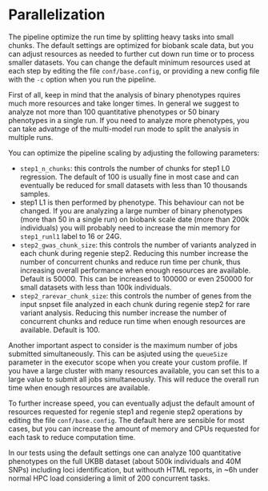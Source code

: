 # Parallelization

The pipeline optimize the run time by splitting heavy tasks into small chunks. The default settings are optimized for biobank scale data, but you can adjust resources as needed to further cut down run time or to process smaller datasets. You can change the default minimum resources used at each step by editing the file `conf/base.config`, or providing a new config file with the `-c` option when you run the pipeline.

First of all, keep in mind that the analysis of binary phenotypes rquires much more resources and take longer times. In general we suggest to analyze not more than 100 quantitative phenotypes or 50 binary phenotypes in a single run. If you need to analyze more phenotypes, you can take advatnge of the multi-model run mode to split the analysis in multiple runs.

You can optimize the pipeline scaling by adjusting the following parameters:

- `step1_n_chunks`: this controls the number of chunks for step1 L0 regression. The default of 100 is usually fine in most case and can eventually be reduced for small datasets with less than 10 thousands samples.
- step1 L1 is then performed by phenotype. This behaviour can not be changed. If you are analyzing a large number of binary phenotypes (more than 50 in a single run) on biobank scale date (more than 200k individuals) you will probably need to increase the min memory for `step1_runl1` label to 16 or 24G.
- `step2_gwas_chunk_size`: this controls the number of variants analyzed in each chunk during regenie step2. Reducing this number increase the number of concurrent chunks and reduce run time per chunk, thus increasing overall performance when enough resources are available. Default is 50000. This can be increased to 100000 or even 250000 for small datasets with less than 100k individuals.
- `step2_rarevar_chunk_size`: this controls the number of genes from the input snpset file analyzed in each chunk during regenie step2 for rare variant analysis. Reducing this number increase the number of concurrent chunks and reduce run time when enough resources are available. Default is 100.

Another important aspect to consider is the maximum number of jobs submitted simultaneously. This can be asjuted using the `queueSize` parameter in the executor scope when you create your custom profile. If you have a large cluster with many resources available, you can set this to a large value to submit all jobs simultaneously. This will reduce the overall run time when enough resources are available.

To further increase speed, you can eventually adjust the default amount of resources requested for regenie step1 and regenie step2 operations by editing the file `conf/base.config`. The default here are sensible for most cases, but you can increase the amount of memory and CPUs requested for each task to reduce computation time.

In our tests using the default settings one can analyze 100 quantitative phenotypes on the full UKBB dataset (about 500k individuals and 40M SNPs) including loci identification, but withouth HTML reports, in ~6h under normal HPC load considering a limit of 200 concurrent tasks.
